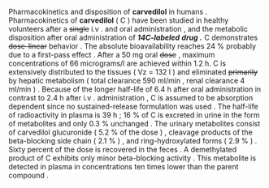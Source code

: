 Pharmacokinetics and disposition of **carvedilol** in humans . Pharmacokinetics of **carvedilol** ( C ) have been studied in healthy volunteers after a ~~single~~ i.v . and oral administration , and the metabolic disposition after oral administration of ***14C-labeled*** ***drug*** ***.*** C demonstrates ~~dose-linear~~ behavior . The absolute bioavailability reaches 24 % probably due to a first-pass effect . After a 50 mg oral ~~dose~~ , maximum concentrations of 66 micrograms/l are achieved within 1.2 h. C is extensively distributed to the tissues ( Vz = 132 l ) and eliminated ~~primarily~~ by hepatic metabolism ( total clearance 590 ml/min , renal clearance 4 ml/min ) . Because of the longer half-life of 6.4 h after oral administration in contrast to 2.4 h after i.v . administration , C is assumed to be absorption dependent since no sustained-release formulation was used . The half-life of radioactivity in plasma is 39 h ; 16 % of C is excreted in urine in the form of metabolites and only 0.3 % unchanged . The urinary metabolites consist of carvedilol glucuronide ( 5.2 % of the dose ) , cleavage products of the beta-blocking side chain ( 2.1 % ) , and ring-hydroxylated forms ( 2.9 % ) . Sixty percent of the dose is recovered in the feces . A demethylated product of C exhibits only minor beta-blocking activity . This metabolite is detected in plasma in concentrations ten times lower than the parent compound . 